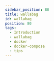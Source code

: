 ```yaml
---
sidebar_position: 80
title: wallabag
id: wallabag
position: 80
tags:
  - Introduction
  - wallabag
  - docker
  - docker-compose
  - tips
---
```

